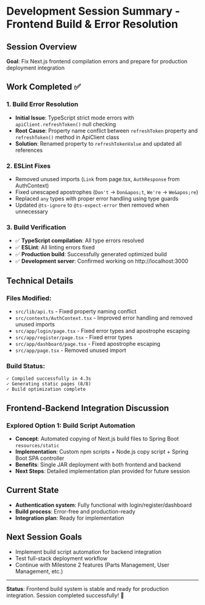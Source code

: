 # Development Session Summary - Frontend Build & Error Resolution

## Session Overview

**Goal**: Fix Next.js frontend compilation errors and prepare for production deployment integration

## Work Completed ✅

### 1. Build Error Resolution

- **Initial Issue**: TypeScript strict mode errors with `apiClient.refreshToken()` null checking
- **Root Cause**: Property name conflict between `refreshToken` property and `refreshToken()` method in ApiClient class
- **Solution**: Renamed property to `refreshTokenValue` and updated all references

### 2. ESLint Fixes

- Removed unused imports (`Link` from page.tsx, `AuthResponse` from AuthContext)
- Fixed unescaped apostrophes (`Don't` → `Don&apos;t`, `We're` → `We&apos;re`)
- Replaced `any` types with proper error handling using type guards
- Updated `@ts-ignore` to `@ts-expect-error` then removed when unnecessary

### 3. Build Verification

- ✅ **TypeScript compilation**: All type errors resolved
- ✅ **ESLint**: All linting errors fixed  
- ✅ **Production build**: Successfully generated optimized build
- ✅ **Development server**: Confirmed working on http://localhost:3000

## Technical Details

### Files Modified:

- `src/lib/api.ts` - Fixed property naming conflict
- `src/contexts/AuthContext.tsx` - Improved error handling and removed unused imports
- `src/app/login/page.tsx` - Fixed error types and apostrophe escaping
- `src/app/register/page.tsx` - Fixed error types  
- `src/app/dashboard/page.tsx` - Fixed apostrophe escaping
- `src/app/page.tsx` - Removed unused import

### Build Status:

```
✓ Compiled successfully in 4.3s
✓ Generating static pages (8/8)
✓ Build optimization complete
```

## Frontend-Backend Integration Discussion

### Explored Option 1: Build Script Automation

- **Concept**: Automated copying of Next.js build files to Spring Boot `resources/static`
- **Implementation**: Custom npm scripts + Node.js copy script + Spring Boot SPA controller
- **Benefits**: Single JAR deployment with both frontend and backend
- **Next Steps**: Detailed implementation plan provided for future session

## Current State

- **Authentication system**: Fully functional with login/register/dashboard
- **Build process**: Error-free and production-ready
- **Integration plan**: Ready for implementation

## Next Session Goals

- Implement build script automation for backend integration
- Test full-stack deployment workflow
- Continue with Milestone 2 features (Parts Management, User Management, etc.)

---

**Status**: Frontend build system is stable and ready for production integration. Session completed successfully! 🎯
